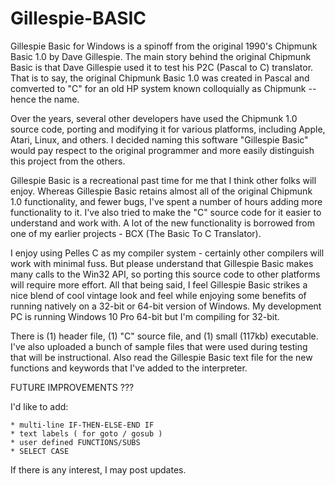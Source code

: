 # Gillespie-BASIC

Gillespie Basic for Windows is a spinoff from the original 1990's Chipmunk Basic 1.0 by Dave Gillespie.  The main story behind the original Chipmunk Basic is that Dave Gillespie used it to test his P2C (Pascal to C) translator. That is to say, the original Chipmunk Basic 1.0 was created in Pascal and comverted to "C" for an old HP system known colloquially as Chipmunk -- hence the name.  

Over the years, several other developers have used the Chipmunk 1.0 source code, porting and modifying it for various platforms, including Apple, Atari, Linux, and others.  I decided naming this software "Gillespie Basic" would pay respect to the original programmer and more easily distinguish this project from the others.

Gillespie Basic is a recreational past time for me that I think other folks will enjoy. Whereas Gillespie Basic retains almost all of the original Chipmunk 1.0 functionality, and fewer bugs, I've spent a number of hours adding more functionality to it. I've also tried to make the "C" source code for it easier to understand and work with.  A lot of the new functionality is borrowed from one of my earlier projects - BCX (The Basic To C Translator). 

I enjoy using Pelles C as my compiler system - certainly other compilers will work with minimal fuss.  But please understand that Gillespie Basic makes many calls to the Win32 API, so porting this source code to other platforms will require more effort.  All that being said, I feel Gillespie Basic strikes a nice blend of cool vintage look and feel while enjoying some benefits of running natively on a 32-bit or 64-bit version of Windows.  My development PC is running Windows 10 Pro 64-bit but I'm compiling for 32-bit.

There is (1) header file, (1) "C" source file, and (1) small (117kb) executable.  I've also uploaded a bunch of sample files that were used during testing that will be instructional.  Also read the Gillespie Basic text file for the new functions and keywords that I've added to the interpreter.

FUTURE IMPROVEMENTS ???

I'd like to add: 

    * multi-line IF-THEN-ELSE-END IF
    * text labels ( for goto / gosub )
    * user defined FUNCTIONS/SUBS
    * SELECT CASE
    
If there is any interest, I may post updates.
